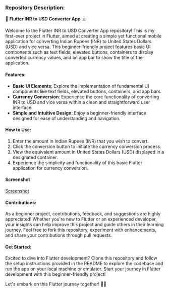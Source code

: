 ### Repository Description:

📱 **Flutter INR to USD Converter App** 📊

Welcome to the Flutter INR to USD Converter App repository! This is my first-ever project in Flutter, aimed at creating a simple yet functional mobile application for converting Indian Rupees (INR) to United States Dollars (USD) and vice versa. This beginner-friendly project features basic UI components such as text fields, elevated buttons, containers to display converted currency values, and an app bar to show the title of the application.

#### Features:
- **Basic UI Elements**: Explore the implementation of fundamental UI components like text fields, elevated buttons, containers, and app bars.
- **Currency Conversion**: Experience the core functionality of converting INR to USD and vice versa within a clean and straightforward user interface.
- **Simple and Intuitive Design**: Enjoy a beginner-friendly interface designed for ease of understanding and navigation.

#### How to Use:
1. Enter the amount in Indian Rupees (INR) that you wish to convert.
2. Click the conversion button to initiate the currency conversion process.
3. View the equivalent amount in United States Dollars (USD) displayed in a designated container.
4. Experience the simplicity and functionality of this basic Flutter application for currency conversion.

#### Screenshot
[Screenshot](/screenshot/screenshot.jpg)

#### Contributions:
As a beginner project, contributions, feedback, and suggestions are highly appreciated! Whether you're new to Flutter or an experienced developer, your insights can help improve this project and guide others in their learning journey. Feel free to fork this repository, experiment with enhancements, and share your contributions through pull requests.

#### Get Started:
Excited to dive into Flutter development? Clone this repository and follow the setup instructions provided in the README to explore the codebase and run the app on your local machine or emulator. Start your journey in Flutter development with this beginner-friendly project!

Let's embark on this Flutter journey together! 🚀✨